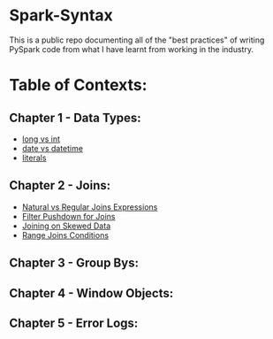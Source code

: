 # Spark-Syntax

This is a public repo documenting all of the "best practices" of writing PySpark code from what I have learnt from working in the industry.

# Table of Contexts:

## Chapter 1 - Data Types:
* [long vs int]()
* [date vs datetime]()
* [literals]()

## Chapter 2 - Joins:
* [Natural vs Regular Joins Expressions](https://github.com/ericxiao251/spark-syntax/blob/master/src/Chapter%202%20-%20Joins/Case%20Study%201%20-%20Natural%20vs%20Regular%20Joins.ipynb)
* [Filter Pushdown for Joins](https://github.com/ericxiao251/spark-syntax/blob/master/src/Chapter%202%20-%20Joins/Case%20Study%202%20-%20Filter%20Pushdown.ipynb)
* [Joining on Skewed Data](https://github.com/ericxiao251/spark-syntax/blob/master/src/Chapter%202%20-%20Joins/Case%20Study%203%20-%20Joins%20on%20Skewed%20Data.ipynb)
* [Range Joins Conditions](https://github.com/ericxiao251/spark-syntax/blob/master/src/Chapter%202%20-%20Joins/Case%20Study%204%20-%20Range%20Join%20Conditions%20%5BTODO%5D.ipynb)

## Chapter 3 - Group Bys:

## Chapter 4 - Window Objects:

## Chapter 5 - Error Logs:
